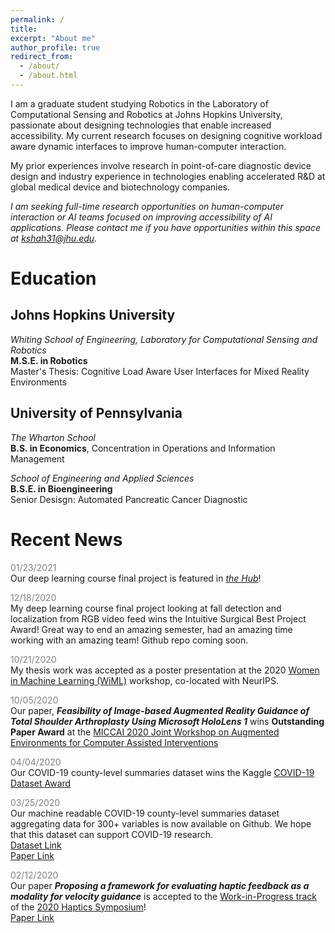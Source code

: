 ```yaml
---
permalink: /
title:
excerpt: "About me"
author_profile: true
redirect_from:
  - /about/
  - /about.html
---
```

I am a graduate student studying Robotics in the Laboratory of Computational Sensing and Robotics at Johns Hopkins University, passionate about designing technologies that enable increased accessibility. My current research focuses on designing cognitive workload aware dynamic interfaces to improve human-computer interaction.

My prior experiences involve research in point-of-care diagnostic device design and industry experience in technologies enabling accelerated R&D at global medical device and biotechnology companies.

*I am seeking full-time research opportunities on human-computer interaction or AI teams focused on improving accessibility of AI applications. Please contact me if you have opportunities within this space at kshah31@jhu.edu.*

# Education
## Johns Hopkins University
*Whiting School of Engineering, Laboratory for Computational Sensing and Robotics*      
**M.S.E. in Robotics**        
Master's Thesis: Cognitive Load Aware User Interfaces for Mixed Reality Environments        

## University of Pennsylvania
*The Wharton School*    
**B.S. in Economics**, Concentration in Operations and Information Management           

*School of Engineering and Applied Sciences*     
**B.S.E. in Bioengineering**         
Senior Desisgn: Automated Pancreatic Cancer Diagnostic     

<!-- # Education 
<div>
<head>
<style>
.hide {
  display: none;
}
.seenText { font-size: 1.2em;
  font-weight: bold;}
.seenText:hover + .hide {
  display: block;
}
</style>
</head>
<body>
<div class="seenText">Johns Hopkins University, M.S.E.</div>
  <div class="hide"><br><i>Whiting School of Engineering, Laboratory for Computational Sensing and Robotics</i><br><b>M.S.E. in Robotics</b><br>Master's Thesis: Cognitive Load Aware User Interfaces for Mixed Reality Environments</div>
<br>
<div class="seenText">University of Pennsylvania, B.S., B.S.E.</div>
  <div class="hide"><br><i>The Wharton School</i><br><b>B.S. in Economics</b>, Concentration in Operations and Information Management<br><br><i>School of Engineering and Applied Sciences</i><br><b>B.S.E. in Bioengineering</b><br>Senior Desisgn: Automated Pancreatic Cancer Diagnostic</div><br>
</body>
</div> -->

# Recent News 

<span style="color:gray">01/23/2021</span>         
Our deep learning course final project is featured in *[the Hub](https://hub.jhu.edu/2021/01/22/ethical-artificial-intelligence-deep-fakes/)*!              

<span style="color:gray">12/18/2020</span>         
My deep learning course final project looking at fall detection and localization from RGB video feed wins the Intuitive Surgical Best Project Award! Great way to end an amazing semester, had an amazing time working with an amazing team! Github repo coming soon.                

<span style="color:gray">10/21/2020</span>         
My thesis work was accepted as a poster presentation at the 2020 [Women in Machine Learning (WiML)](https://wimlworkshop.org/neurips2020/) workshop, co-located with NeurIPS.           

<span style="color:gray">10/05/2020</span>         
Our paper, ***Feasibility of Image-based Augmented Reality Guidance of Total Shoulder Arthroplasty Using Microsoft HoloLens 1*** wins **Outstanding Paper Award** at the [MICCAI 2020 Joint Workshop on Augmented Environments for Computer Assisted Interventions](https://workshops.ap-lab.ca/aecai2020/)

<span style="color:gray">04/04/2020</span>         
Our COVID-19 county-level summaries dataset wins the Kaggle [COVID-19 Dataset Award](https://www.kaggle.com/data/139140#796870)

<span style="color:gray">03/25/2020</span>         
Our machine readable COVID-19 county-level summaries dataset aggregating data for 300+ variables is now available on Github. We hope that this dataset can support COVID-19 research.             
[Dataset Link](https://github.com/JieYingWu/COVID-19_US_County-level_Summaries)                  
[Paper Link](https://arxiv.org/abs/2004.00756)

<span style="color:gray">02/12/2020</span>         
Our paper ***Proposing a framework for evaluating haptic feedback as a modality for velocity guidance*** is accepted to the [Work-in-Progress track](https://2020.hapticssymposium.org/presenting/work-in-progress-wip-papers/) of the [2020 Haptics Symposium](https://2020.hapticssymposium.org/)!                    
[Paper Link](https://kinjmshah.github.io/files/haptics2020_WIP.pdf)
